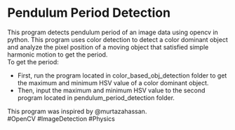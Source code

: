 # Pendulum Period Detection
This program detects pendulum period of an image data using opencv in python. This program uses color detection to detect a color dominant object 
and analyze the pixel position of a moving object that satisfied simple harmonic motion to get the period.
<br> To get the period:
- First, run the program located in color_based_obj_detection folder to get the maximum and minimum HSV value of a color dominant object.
- Then, input the maximum and minimum HSV value to the second program located in pendulum_period_detection folder.
<p> This program was inspired by @murtazahassan. 
<br> #OpenCV #ImageDetection #Physics
